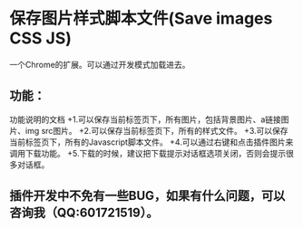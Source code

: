 # 保存图片样式脚本文件(Save images CSS JS)
一个Chrome的扩展。可以通过开发模式加载进去。
## 功能：
功能说明的文档
+1.可以保存当前标签页下，所有图片，包括背景图片、a链接图片、img src图片。
+2.可以保存当前标签页下，所有的样式文件。
+3.可以保存当前标签页下，所有的Javascript脚本文件。
+4.可以通过右键和点击插件图片来调用下载功能。
+5.下载的时候，建议把下载提示对话框选项关闭，否则会提示很多对话框。

## 插件开发中不免有一些BUG，如果有什么问题，可以咨询我（QQ:601721519）。
